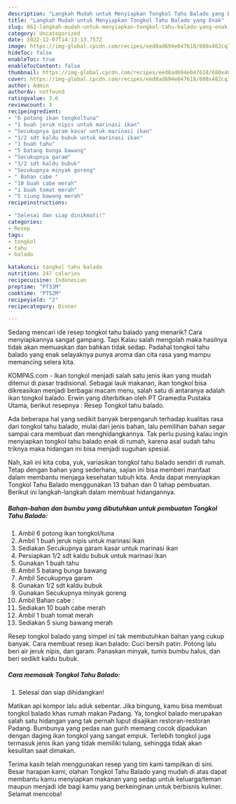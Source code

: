 ```yaml
---
description: "Langkah Mudah untuk Menyiapkan Tongkol Tahu Balado yang Enak"
title: "Langkah Mudah untuk Menyiapkan Tongkol Tahu Balado yang Enak"
slug: 862-langkah-mudah-untuk-menyiapkan-tongkol-tahu-balado-yang-enak
category: Uncategorized
date: 2022-12-07T14:13:13.757Z
image: https://img-global.cpcdn.com/recipes/eed8ad694e047618/680x482cq70/tongkol-tahu-balado-foto-resep-utama.jpg
hideToc: false
enableToc: true
enableTocContent: false
thumbnail: https://img-global.cpcdn.com/recipes/eed8ad694e047618/680x482cq70/tongkol-tahu-balado-foto-resep-utama.jpg
cover: https://img-global.cpcdn.com/recipes/eed8ad694e047618/680x482cq70/tongkol-tahu-balado-foto-resep-utama.jpg
author: Admin
authorAv: notfound
ratingvalue: 3.6
reviewcount: 3
recipeingredient:
- "6 potong ikan tongkoltuna"
- "1 buah jeruk nipis untuk marinasi ikan"
- "Secukupnya garam kasar untuk marinasi ikan"
- "1/2 sdt kaldu bubuk untuk marinasi ikan"
- "1 buah tahu"
- "5 batang bunga bawang"
- "Secukupnya garam"
- "1/2 sdt kaldu bubuk"
- "Secukupnya minyak goreng"
- " Bahan cabe "
- "10 buah cabe merah"
- "1 buah tomat merah"
- "5 siung bawang merah"
recipeinstructions:

- "Selesai dan siap dinikmati!"
categories:
- Resep
tags:
- tongkol
- tahu
- balado

katakunci: tongkol tahu balado 
nutrition: 247 calories
recipecuisine: Indonesian
preptime: "PT33M"
cooktime: "PT52M"
recipeyield: "2"
recipecategory: Dinner

---
```



Sedang mencari ide resep tongkol tahu balado yang menarik? Cara menyiapkannya sangat gampang. Tapi Kalau salah mengolah maka hasilnya tidak akan memuaskan dan bahkan tidak sedap. Padahal tongkol tahu balado yang enak selayaknya punya aroma dan cita rasa yang mampu memancing selera kita.


KOMPAS.com - Ikan tongkol menjadi salah satu jenis ikan yang mudah ditemui di pasar tradisional. Sebagai lauk makanan, ikan tongkol bisa dikreasikan menjadi berbagai macam menu, salah satu di antaranya adalah ikan tongkol balado. Erwin yang diterbitkan oleh PT Gramedia Pustaka Utama, berikut resepnya : Resep Tongkol tahu balado.

Ada beberapa hal yang sedikit banyak berpengaruh terhadap kualitas rasa dari tongkol tahu balado, mulai dari jenis bahan, lalu pemilihan bahan segar sampai cara membuat dan menghidangkannya. Tak perlu pusing kalau ingin menyiapkan tongkol tahu balado enak di rumah, karena asal sudah tahu triknya maka hidangan ini bisa menjadi suguhan spesial.


Nah, kali ini kita coba, yuk, variasikan tongkol tahu balado sendiri di rumah. Tetap dengan bahan yang sederhana, sajian ini bisa memberi manfaat dalam membantu menjaga kesehatan tubuh kita. Anda dapat menyiapkan Tongkol Tahu Balado menggunakan 13 bahan dan 0 tahap pembuatan. Berikut ini langkah-langkah dalam membuat hidangannya.

<!--inarticleads1-->

##### Bahan-bahan dan bumbu yang dibutuhkan untuk pembuatan Tongkol Tahu Balado:

1. Ambil 6 potong ikan tongkol/tuna
1. Ambil 1 buah jeruk nipis untuk marinasi ikan
1. Sediakan Secukupnya garam kasar untuk marinasi ikan
1. Persiapkan 1/2 sdt kaldu bubuk untuk marinasi ikan
1. Gunakan 1 buah tahu
1. Ambil 5 batang bunga bawang
1. Ambil Secukupnya garam
1. Gunakan 1/2 sdt kaldu bubuk
1. Gunakan Secukupnya minyak goreng
1. Ambil  Bahan cabe :
1. Sediakan 10 buah cabe merah
1. Ambil 1 buah tomat merah
1. Sediakan 5 siung bawang merah


Resep tongkol balado yang simpel ini tak membutuhkan bahan yang cukup banyak. Cara membuat resep ikan balado: Cuci bersih patin. Potong lalu beri air jeruk nipis, dan garam. Panaskan minyak, tumis bumbu halus, dan beri sedikit kaldu bubuk. 

<!--inarticleads2-->

##### Cara memasak Tongkol Tahu Balado:


1. Selesai dan siap dihidangkan!

Matikan api kompor lalu aduk sebentar. Jika bingung, kamu bisa membuat tongkol balado khas rumah makan Padang. Ya, tongkol balado merupakan salah satu hidangan yang tak pernah luput disajikan restoran-restoran Padang. Bumbunya yang pedas nan gurih memang cocok dipadukan dengan daging ikan tongkol yang sangat empuk. Terlebih tongkol juga termasuk jenis ikan yang tidak memiliki tulang, sehingga tidak akan kesulitan saat dimakan. 

Terima kasih telah menggunakan resep yang tim kami tampilkan di sini. Besar harapan kami, olahan Tongkol Tahu Balado yang mudah di atas dapat membantu kamu menyiapkan makanan yang sedap untuk keluarga/teman maupun menjadi ide bagi kamu yang berkeinginan untuk berbisnis kuliner. Selamat mencoba!
